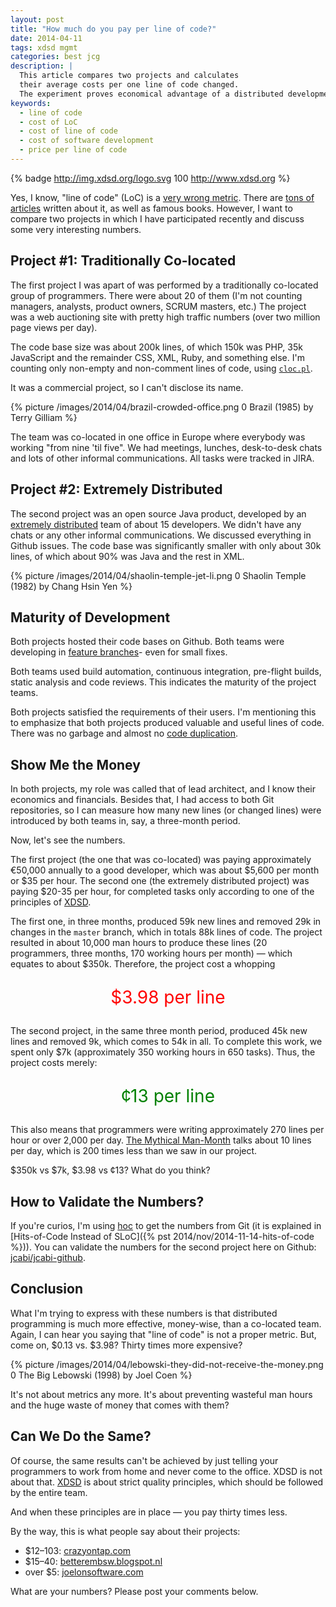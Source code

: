 ```yaml
---
layout: post
title: "How much do you pay per line of code?"
date: 2014-04-11
tags: xdsd mgmt
categories: best jcg
description: |
  This article compares two projects and calculates
  their average costs per one line of code changed.
  The experiment proves economical advantage of a distributed development.
keywords:
  - line of code
  - cost of LoC
  - cost of line of code
  - cost of software development
  - price per line of code
---
```


{% badge http://img.xdsd.org/logo.svg 100 http://www.xdsd.org %}

Yes, I know, "line of code" (LoC)
is a [very wrong metric](http://stackoverflow.com/questions/966800/mythical-man-month-10-lines-per-developer-day-how-close-on-large-projects).
There are [tons of articles](http://blog.codinghorror.com/diseconomies-of-scale-and-lines-of-code/)
written about it, as well as famous books.
However, I want to compare two projects in which I have participated recently
and discuss some very interesting numbers.

<!--more-->

## Project #1: Traditionally Co-located

The first project I was apart of was performed  by a traditionally co-located
group of programmers. There were about 20 of them (I'm not counting managers,
analysts, product owners, SCRUM masters, etc.) The project was a web auctioning
site with pretty high traffic numbers (over two million page views per day).

The code base size was about 200k lines, of which 150k was PHP, 35k JavaScript
and the remainder CSS, XML, Ruby, and something else. I'm counting only
non-empty and non-comment lines of code, using
[`cloc.pl`](http://cloc.sourceforge.net/).

It was a commercial project, so I can't disclose its name.

{% picture /images/2014/04/brazil-crowded-office.png 0 Brazil (1985) by Terry Gilliam %}

The team was co-located in one office in Europe where everybody was working
"from nine 'til five". We had meetings, lunches, desk-to-desk chats and lots of
other informal communications. All tasks were tracked in JIRA.

## Project #2: Extremely Distributed

The second project was an open source Java product, developed by an [extremely
distributed](http://www.xdsd.org) team of about 15 developers. We didn't have
any chats or any other informal communications. We discussed everything in
Github issues. The code base was significantly smaller with only about 30k
lines, of which about 90% was Java and the rest in XML.

{% picture /images/2014/04/shaolin-temple-jet-li.png 0 Shaolin Temple (1982) by Chang Hsin Yen %}

## Maturity of Development

Both projects hosted their code bases on Github. Both teams were developing in
[feature branches](http://martinfowler.com/bliki/FeatureBranch.html)- even for
small fixes.

Both teams used build automation, continuous integration, pre-flight builds,
static analysis and code reviews. This indicates the maturity of the project
teams.

Both projects satisfied the requirements of their users. I'm mentioning this to
emphasize that both projects produced valuable and useful lines of code. There
was no garbage and almost no [code
duplication](http://en.wikipedia.org/wiki/Duplicate_code).

## Show Me the Money

In both projects, my role was called that of lead architect, and I know their
economics and financials. Besides that, I had access to both Git repositories,
so I can measure how many new lines (or changed lines) were introduced by both
teams in, say, a three-month period.

Now, let's see the numbers.

The first project (the one that was co-located) was paying approximately
&euro;50,000 annually to a good developer, which was about $5,600 per month or
$35 per hour. The second one (the extremely distributed project) was paying
$20-35 per hour, for completed tasks only according to one of the principles of
[XDSD](http://www.xdsd.org).

The first one, in three months, produced 59k new lines and removed 29k in
changes in the `master` branch, which in totals 88k lines of code. The project
resulted in about 10,000 man hours to produce these lines (20 programmers, three
months, 170 working hours per month) &mdash; which equates to about $350k. Therefore,
the project cost a whopping

<p style="color:red;text-align:center;font-size:2em;">$3.98 per line</p>

The second project, in the same three month period, produced 45k new lines and
removed 9k, which comes to 54k in all. To complete this work, we spent only $7k
(approximately 350 working hours in 650 tasks). Thus, the project costs merely:

<p style="color:green;text-align:center;font-size:2em;">&cent;13 per line</p>

This also means that programmers were writing approximately 270 lines per hour
or over 2,000 per day. [The Mythical
Man-Month](http://en.wikipedia.org/wiki/The_Mythical_Man-Month) talks about 10
lines per day, which is 200 times less than we saw in our project.

$350k vs $7k, $3.98 vs &cent;13? What do you think?

## How to Validate the Numbers?

If you're curios, I'm using [hoc](https://github.com/teamed/hoc)
to get the numbers from Git (it is explained in [Hits-of-Code Instead of SLoC]({% pst 2014/nov/2014-11-14-hits-of-code %})).
You can validate the numbers for the second project here on Github:
[jcabi/jcabi-github](https://github.com/jcabi/jcabi-github).

## Conclusion

What I'm trying to express with these numbers is that distributed programming is
much more effective, money-wise, than a co-located team. Again, I can hear you
saying that "line of code" is not a proper metric. But, come on, $0.13 vs.
$3.98? Thirty times more expensive?

{% picture /images/2014/04/lebowski-they-did-not-receive-the-money.png 0 The Big Lebowski (1998) by Joel Coen %}

It's not about metrics any more. It's about preventing wasteful man hours and
the huge waste of money that comes with them?

## Can We Do the Same?

Of course, the same results can't be achieved by just telling your programmers
to work from home and never come to the office. XDSD is not about that.
[XDSD](http://www.xdsd.org) is about strict quality principles, which should be
followed by the entire team.

And when these principles are in place &mdash; you pay thirty times less.

By the way, this is what people say about their projects:

 * $12&ndash;103: [crazyontap.com](http://www.crazyontap.com/topic.php?TopicId=242135)
 * $15&ndash;40: [betterembsw.blogspot.nl](http://betterembsw.blogspot.nl/2010/10/embedded-software-costs-15-40-per-line.html)
 * over $5: [joelonsoftware.com](http://discuss.joelonsoftware.com/default.asp?biz.5.467536.25)

What are your numbers? Please post your comments below.
